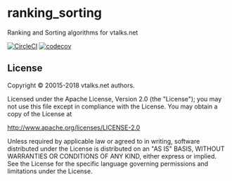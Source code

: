 # ranking_sorting

Ranking and Sorting algorithms for vtalks.net

[![CircleCI](https://circleci.com/gh/vtalks/ranking_sorting.svg?style=svg)](https://circleci.com/gh/vtalks/ranking_sorting)
[![codecov](https://codecov.io/gh/vtalks/ranking_sorting/branch/master/graph/badge.svg)](https://codecov.io/gh/vtalks/ranking_sorting)

## License

Copyright © 20015-2018 vtalks.net authors.

Licensed under the Apache License, Version 2.0 (the "License");
you may not use this file except in compliance with the License.
You may obtain a copy of the License at

http://www.apache.org/licenses/LICENSE-2.0

Unless required by applicable law or agreed to in writing, software
distributed under the License is distributed on an "AS IS" BASIS,
WITHOUT WARRANTIES OR CONDITIONS OF ANY KIND, either express or implied.
See the License for the specific language governing permissions and
limitations under the License.